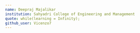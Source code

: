 ```yaml
---
name: Deepraj Majalikar
institution: Sahyadri College of Engineering and Management 
quote: while(learning = Infinity);
github_user: Vicenzo7
---
```


